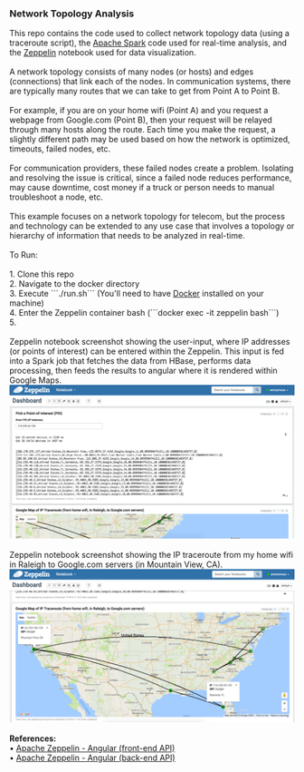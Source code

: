 <h3>Network Topology Analysis</h3>
This repo contains the code used to collect network topology data (using a traceroute script), the <a href="http://spark.apache.org/">Apache Spark</a> code used for real-time analysis, and the <a href="https://zeppelin.apache.org/">Zeppelin</a> notebook used for data visualization.
<br>
<br>A network topology consists of many nodes (or hosts) and edges (connections) that link each of the nodes. In communication systems, there are typically many routes that we can take to get from Point A to Point B. 
<br>
<br>For example, if you are on your home wifi (Point A) and you request a webpage from Google.com (Point B), then your request will be relayed through many hosts along the route. Each time you make the request, a slightly different path may be used based on how the network is optimized, timeouts, failed nodes, etc. 
<br>
<br>For communication providers, these failed nodes create a problem. Isolating and resolving the issue is critical, since a failed node reduces performance, may cause downtime, cost money if a truck or person needs to manual troubleshoot a node, etc.
<br>
<br>This example focuses on a network topology for telecom, but the process and technology can be extended to any use case that involves a topology or hierarchy of information that needs to be analyzed in real-time.
<br>
<br>To Run:
<br>
<br>1. Clone this repo
<br>2. Navigate to the docker directory
<br>3. Execute ```./run.sh``` (You'll need to have <a href="https://www.docker.com/">Docker</a> installed on your machine)
<br>4. Enter the Zeppelin container bash (```docker exec -it zeppelin bash```)
<br>5. 
<br>
<br>Zeppelin notebook screenshot showing the user-input, where IP addresses (or points of interest) can be entered within the Zeppelin. This input is fed into a Spark job that fetches the data from HBase, performs data processing, then feeds the results to angular where it is rendered within Google Maps.
<br><img src="images/zeppelin_screenshot1.png" class="inline"/>
<br>
<br>Zeppelin notebook screenshot showing the IP traceroute from my home wifi in Raleigh to Google.com servers (in Mountain View, CA). 
<br><img src="images/zeppelin_screenshot2.png" class="inline"/>
<br>
<br><b>References:</b>
<br>&bull; <a href="http://zeppelin.apache.org/docs/latest/displaysystem/front-end-angular.html">Apache Zeppelin - Angular (front-end API)</a>
<br>&bull; <a href="http://zeppelin.apache.org/docs/latest/displaysystem/back-end-angular.html">Apache Zeppelin - Angular (back-end API)</a>

